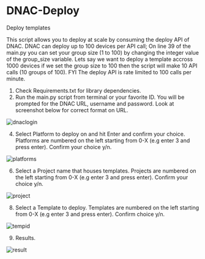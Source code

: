 # DNAC-Deploy
Deploy templates 

This script allows you to deploy at scale by consuming the deploy API of DNAC. DNAC can deploy up to 100 devices per API call; On line 39 of the main.py you can set your group size (1 to 100) by changing the integer value of the group_size variable. Lets say we want to deploy a template accross 1000 devices if we set the group size to 100 then the script will make 10 API calls (10 groups of 100). FYI The deploy API is rate limited to 100 calls per minute.



1) Check Requirements.txt for library dependencies.
2) Run the main.py script from terminal or your favorite ID. You will be prompted for the DNAC URL, username and password.
   Look at screenshot below for correct format on URL.


![dnaclogin](https://user-images.githubusercontent.com/79263622/163636037-d847fd9d-19b2-460c-bb51-6625c856dd9d.jpg)


4) Select Platform to deploy on and hit Enter and confirm your choice. Platforms are numbered on the left starting from 0-X (e.g enter 3 and press enter). Confirm your choice y/n.


![platforms](https://user-images.githubusercontent.com/79263622/163636214-6ef12286-5921-4d49-8db9-1321bef87b23.jpg)


6) Select a Project name that houses templates. Projects are numbered on the left starting from 0-X (e.g enter 3 and press enter). Confirm your choice y/n.


![project](https://user-images.githubusercontent.com/79263622/163638432-504d367a-be86-4386-b96e-2f0385574340.jpg)


8) Select a Template to deploy. Templates are numbered on the left starting from 0-X (e.g enter 3 and press enter). Confirm choice y/n.


![tempid](https://user-images.githubusercontent.com/79263622/163641564-47312877-2a93-4227-9fed-18623cecb618.jpg)

9) Results.


![result](https://user-images.githubusercontent.com/79263622/163648933-88290a88-bc3b-4da3-ad35-98e9b1463265.jpg)


